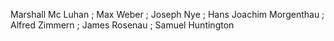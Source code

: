 Marshall Mc Luhan ; Max Weber ; Joseph Nye ; Hans Joachim Morgenthau ; Alfred Zimmern ; James Rosenau ; Samuel Huntington